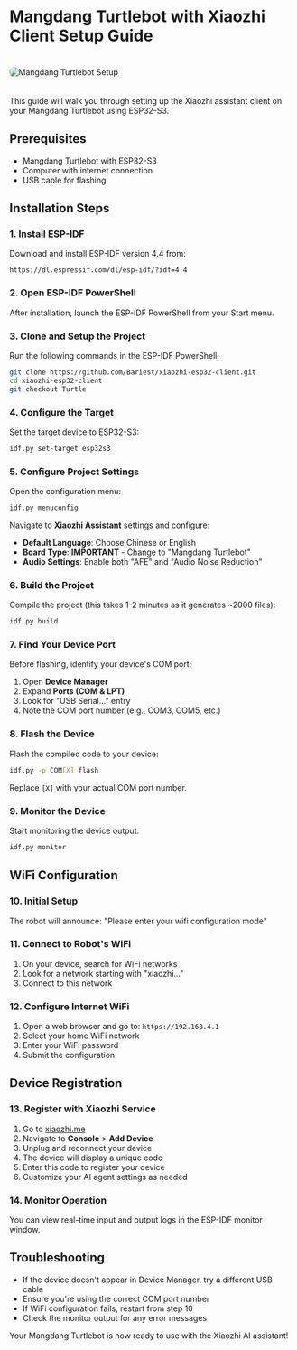 # Mangdang Turtlebot with Xiaozhi Client Setup Guide

<img src="https://drive.google.com/uc?export=view&id=16KVJ1fb496YkroQcYdX7NpUUEJHuMKzh" alt="Mangdang Turtlebot Setup" style="max-width: 100%; height: auto; border-radius: 8px; margin: 20px 0;">

This guide will walk you through setting up the Xiaozhi assistant client on your Mangdang Turtlebot using ESP32-S3.

## Prerequisites

- Mangdang Turtlebot with ESP32-S3
- Computer with internet connection
- USB cable for flashing

## Installation Steps

### 1. Install ESP-IDF

Download and install ESP-IDF version 4.4 from:
```
https://dl.espressif.com/dl/esp-idf/?idf=4.4
```

### 2. Open ESP-IDF PowerShell

After installation, launch the ESP-IDF PowerShell from your Start menu.

### 3. Clone and Setup the Project

Run the following commands in the ESP-IDF PowerShell:

```bash
git clone https://github.com/Bariest/xiaozhi-esp32-client.git
cd xiaozhi-esp32-client
git checkout Turtle
```

### 4. Configure the Target

Set the target device to ESP32-S3:
```bash
idf.py set-target esp32s3
```

### 5. Configure Project Settings

Open the configuration menu:
```bash
idf.py menuconfig
```

Navigate to **Xiaozhi Assistant** settings and configure:
- **Default Language**: Choose Chinese or English
- **Board Type**: **IMPORTANT** - Change to "Mangdang Turtlebot"
- **Audio Settings**: Enable both "AFE" and "Audio Noise Reduction"

### 6. Build the Project

Compile the project (this takes 1-2 minutes as it generates ~2000 files):
```bash
idf.py build
```

### 7. Find Your Device Port

Before flashing, identify your device's COM port:
1. Open **Device Manager**
2. Expand **Ports (COM & LPT)**
3. Look for "USB Serial..." entry
4. Note the COM port number (e.g., COM3, COM5, etc.)

### 8. Flash the Device

Flash the compiled code to your device:
```bash
idf.py -p COM[X] flash
```
Replace `[X]` with your actual COM port number.

### 9. Monitor the Device

Start monitoring the device output:
```bash
idf.py monitor
```

## WiFi Configuration

### 10. Initial Setup

The robot will announce: "Please enter your wifi configuration mode"

### 11. Connect to Robot's WiFi

1. On your device, search for WiFi networks
2. Look for a network starting with "xiaozhi..."
3. Connect to this network

### 12. Configure Internet WiFi

1. Open a web browser and go to: `https://192.168.4.1`
2. Select your home WiFi network
3. Enter your WiFi password
4. Submit the configuration

## Device Registration

### 13. Register with Xiaozhi Service

1. Go to [xiaozhi.me](https://xiaozhi.me)
2. Navigate to **Console** > **Add Device**
3. Unplug and reconnect your device
4. The device will display a unique code
5. Enter this code to register your device
6. Customize your AI agent settings as needed

### 14. Monitor Operation

You can view real-time input and output logs in the ESP-IDF monitor window.

## Troubleshooting

- If the device doesn't appear in Device Manager, try a different USB cable
- Ensure you're using the correct COM port number
- If WiFi configuration fails, restart from step 10
- Check the monitor output for any error messages

Your Mangdang Turtlebot is now ready to use with the Xiaozhi AI assistant!